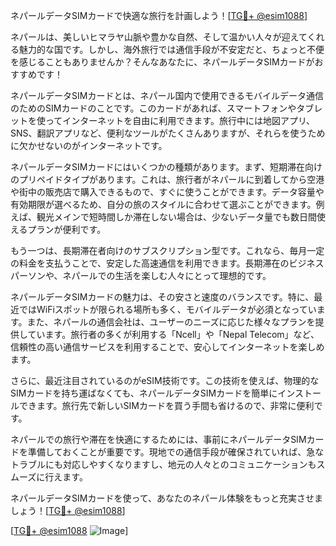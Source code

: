 ネパールデータSIMカードで快適な旅行を計画しよう！[[TG💪+ @esim1088](https://t.me/s/esim1088)]

ネパールは、美しいヒマラヤ山脈や豊かな自然、そして温かい人々が迎えてくれる魅力的な国です。しかし、海外旅行では通信手段が不安定だと、ちょっと不便を感じることもありませんか？そんなあなたに、ネパールデータSIMカードがおすすめです！

ネパールデータSIMカードとは、ネパール国内で使用できるモバイルデータ通信のためのSIMカードのことです。このカードがあれば、スマートフォンやタブレットを使ってインターネットを自由に利用できます。旅行中には地図アプリ、SNS、翻訳アプリなど、便利なツールがたくさんありますが、それらを使うために欠かせないのがインターネットです。

ネパールデータSIMカードにはいくつかの種類があります。まず、短期滞在向けのプリペイドタイプがあります。これは、旅行者がネパールに到着してから空港や街中の販売店で購入できるもので、すぐに使うことができます。データ容量や有効期限が選べるため、自分の旅のスタイルに合わせて選ぶことができます。例えば、観光メインで短時間しか滞在しない場合は、少ないデータ量でも数日間使えるプランが便利です。

もう一つは、長期滞在者向けのサブスクリプション型です。これなら、毎月一定の料金を支払うことで、安定した高速通信を利用できます。長期滞在のビジネスパーソンや、ネパールでの生活を楽しむ人々にとって理想的です。

ネパールデータSIMカードの魅力は、その安さと速度のバランスです。特に、最近ではWiFiスポットが限られる場所も多く、モバイルデータが必須となっています。また、ネパールの通信会社は、ユーザーのニーズに応じた様々なプランを提供しています。旅行者の多くが利用する「Ncell」や「Nepal Telecom」など、信頼性の高い通信サービスを利用することで、安心してインターネットを楽しめます。

さらに、最近注目されているのがeSIM技術です。この技術を使えば、物理的なSIMカードを持ち運ばなくても、ネパールデータSIMカードを簡単にインストールできます。旅行先で新しいSIMカードを買う手間も省けるので、非常に便利です。

ネパールでの旅行や滞在を快適にするためには、事前にネパールデータSIMカードを準備しておくことが重要です。現地での通信手段が確保されていれば、急なトラブルにも対応しやすくなりますし、地元の人々とのコミュニケーションもスムーズに行えます。

ネパールデータSIMカードを使って、あなたのネパール体験をもっと充実させましょう！[[TG💪+ @esim1088](https://t.me/s/esim1088)]

[[TG💪+ @esim1088](https://t.me/s/esim1088) ![Image](https://i.postimg.cc/Y0z9fWf4/image.png)]
